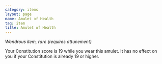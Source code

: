 ```yaml
---
category: items
layout: page
name: Amulet of Health
tag: item
title: Amulet of Health 
---
```

_Wondrous item, rare (requires attunement)_ 

Your Constitution score is 19 while you wear this amulet. It has no effect on you if your Constitution is already 19 or higher. 